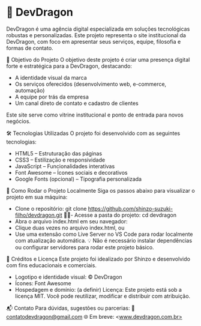 # 🐉 DevDragon

DevDragon é uma agência digital especializada em soluções tecnológicas robustas e personalizadas. Este projeto representa o site institucional da DevDragon, com foco em apresentar seus serviços, equipe, filosofia e formas de contato.

🎯 Objetivo do Projeto
O objetivo deste projeto é criar uma presença digital forte e estratégica para a DevDragon, destacando:

- A identidade visual da marca
- Os serviços oferecidos (desenvolvimento web, e-commerce, automação)
- A equipe por trás da empresa
- Um canal direto de contato e cadastro de clientes

Este site serve como vitrine institucional e ponto de entrada para novos negócios.

🛠 Tecnologias Utilizadas
O projeto foi desenvolvido com as seguintes tecnologias:

- HTML5 – Estruturação das páginas
- CSS3 – Estilização e responsividade
- JavaScript – Funcionalidades interativas
- Font Awesome – Ícones sociais e decorativos
- Google Fonts (opcional) – Tipografia personalizada

🚀 Como Rodar o Projeto Localmente
Siga os passos abaixo para visualizar o projeto em sua máquina:

- Clone o repositório:
git clone <https://github.com/shinzo-suzuki-filho/devdragon.git>
- Acesse a pasta do projeto:
cd devdragon
- Abra o arquivo index.html em seu navegador:
- Clique duas vezes no arquivo index.html, ou
- Use uma extensão como Live Server no VS Code para rodar localmente com atualização automática.
💡 Não é necessário instalar dependências ou configurar servidores para rodar este projeto básico.

📄 Créditos e Licença
Este projeto foi idealizado por Shinzo e desenvolvido com fins educacionais e comerciais.

- Logotipo e identidade visual: © DevDragon
- Ícones: Font Awesome
- Hospedagem e domínio: (a definir)
Licença: Este projeto está sob a licença MIT. Você pode reutilizar, modificar e distribuir com atribuição.

📬 Contato
Para dúvidas, sugestões ou parcerias:
📧 <contatodevdragon@gmail.com>
🌐 Em breve: <www.devdragon.com.br>

